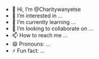- 👋 Hi, I’m @Charitywanyetse
- 👀 I’m interested in ...
- 🌱 I’m currently learning ...
- 💞️ I’m looking to collaborate on ...
- 📫 How to reach me ...
- 😄 Pronouns: ...
- ⚡ Fun fact: ...

<!---
Charitywanyetse/Charitywanyetse is a ✨ special ✨ repository because its `README.md` (this file) appears on your GitHub profile.
You can click the Preview link to take a look at your changes.
--->
